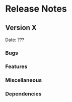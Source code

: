 # Release Notes

## Version X

Date: ???

### Bugs

### Features

### Miscellaneous

### Dependencies



